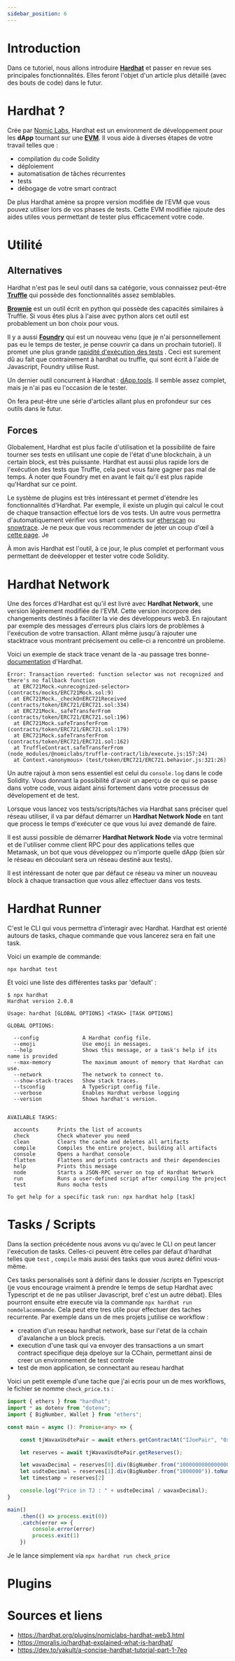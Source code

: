 ```yaml
---
sidebar_position: 6
---
```


# Introduction

Dans ce tutoriel, nous allons introduire **[Hardhat](https://hardhat.org/)** et passer en revue ses principales
fonctionnalités. Elles feront l'objet d'un article plus détaillé (avec des bouts de code) dans le futur.

# Hardhat ?

Crée par [Nomic Labs](https://nomiclabs.io/), Hardhat est un environment de développement pour les **dApp** tournant sur
une **[EVM](https://ethereum.org/fr/developers/docs/evm/#top)**. Il vous aide à diverses étapes de votre travail telles
que :

- compilation du code Solidity
- déploiement
- automatisation de tâches récurrentes
- tests
- débogage de votre smart contract

De plus Hardhat amène sa propre version modifiée de l'EVM que vous pouvez utiliser lors de vos phases de tests. Cette
EVM modifiée rajoute des aides utiles vous permettant de tester plus efficacement votre code.

# Utilité

## Alternatives

Hardhat n'est pas le seul outil dans sa catégorie, vous connaissez
peut-être **[Truffle](https://trufflesuite.com/docs/truffle/)**
qui possède des fonctionnalités assez semblables.

**[Brownie](https://eth-brownie.readthedocs.io/en/stable/)** est un outil écrit en python qui possède des capacités
similaires à Truffle. Si vous êtes plus à l'aise avec python alors cet outil est probablement un bon choix pour vous.

Il y a aussi **[Foundry](https://mirror.xyz/sha.eth/6Mn3HjrqKLhHzu2balLPv4SqE5a-oEESl4ycpRkWFsc)**
qui est un nouveau venu (que je n'ai personnellement pas eu le temps de tester, je pense couvrir ça dans un prochain
tutoriel). Il promet une plus
grande [rapidité d'exécution des tests](https://www.paradigm.xyz/2021/12/introducing-the-foundry-ethereum-development-toolbox/#You_should_be_writing_your_tests_in_Solidity)
. Ceci est surement dû au fait que contrairement à hardhat ou truffle, qui sont écrit à l'aide de Javascript, Foundry
utilise Rust.

Un dernier outil concurrent à Hardhat : [dApp.tools](https://dapp.tools/). Il semble assez complet, mais je n'ai pas eu l'occasion de le tester.

On fera peut-être une série d'articles allant plus en profondeur sur ces outils dans le futur.

[//]: # (Others ?)

## Forces

Globalement, Hardhat est plus facile d'utilisation et la possibilité de faire tourner ses tests en utilisant une copie
de l'état d'une blockchain, à un certain block, est très puissante. Hardhat est aussi plus rapide lors de l'exécution
des tests que Truffle, cela peut vous faire gagner pas mal de temps. À noter que Foundry met en avant le fait qu'il est
plus rapide qu'Hardhat sur ce point.

Le système de plugins est très intéressant et permet d'étendre les fonctionnalités d'Hardhat. Par exemple, il existe un
plugin qui calcul le cout de chaque transaction effectué lors de vos tests. Un autre vous permettra d'automatiquement
vérifier vos smart contracts sur [etherscan](https://etherscan.io/) ou
[snowtrace](https://snowtrace.io/). Je ne peux que vous recommender de jeter un coup d'œil
à [cette page](https://hardhat.org/plugins/). Je

À mon avis Hardhat est l'outil, à ce jour, le plus complet et performant vous permettant de deévelopper et tester votre
code Solidity.

[//]: # (Need to improve this section, more strenghts, facts and less subjective pov)

# Hardhat Network

Une des forces d'Hardhat est qu'il est livré avec **Hardhat Network**, une version légèrement modifiée de l'EVM. Cette
version incorpore des changements destinés à faciliter la vie des développeurs web3. En rajoutant par exemple des
messages d'erreurs plus clairs lors de problèmes à l'exécution de votre transaction. Allant même jusqu'à rajouter une
stacktrace vous montrant précisement ou celle-ci a rencontré un probleme.

Voici un exemple de stack trace venant de la -au passage tres
bonne- [documentation](https://hardhat.org/hardhat-network/) d'Hardhat.

```shell
Error: Transaction reverted: function selector was not recognized and there's no fallback function
  at ERC721Mock.<unrecognized-selector> (contracts/mocks/ERC721Mock.sol:9)
  at ERC721Mock._checkOnERC721Received (contracts/token/ERC721/ERC721.sol:334)
  at ERC721Mock._safeTransferFrom (contracts/token/ERC721/ERC721.sol:196)
  at ERC721Mock.safeTransferFrom (contracts/token/ERC721/ERC721.sol:179)
  at ERC721Mock.safeTransferFrom (contracts/token/ERC721/ERC721.sol:162)
  at TruffleContract.safeTransferFrom (node_modules/@nomiclabs/truffle-contract/lib/execute.js:157:24)
  at Context.<anonymous> (test/token/ERC721/ERC721.behavior.js:321:26)
```

Un autre rajout à mon sens essentiel est celui du `console.log` dans le code Solidity. Vous donnant la possibilité
d'avoir un aperçu de ce qui se passe dans votre code, vous aidant ainsi fortement dans votre processus de dévelopement
et de test.

Lorsque vous lancez vos tests/scripts/tâches via Hardhat sans préciser quel réseau utiliser, il va par défaut démarrer
un **Hardhat Network Node** en tant que process le temps d'exécuter ce que vous lui avez demandé de faire.

Il est aussi possible de démarrer **Hardhat Network Node** via votre terminal et de l'utiliser comme client RPC pour des
applications telles que Metamask, un bot que vous développez ou n'importe quelle dApp (bien sûr le réseau en découlant
sera un réseau destiné aux tests).

Il est intéressant de noter que par défaut ce réseau va miner un nouveau block à chaque transaction que vous allez
effectuer dans vos tests.

# Hardhat Runner

C'est le CLI qui vous permettra d'interagir avec Hardhat. Hardhat est orienté autours de tasks, chaque commande que vous
lancerez sera en fait une task.

Voici un example de commande:

`npx hardhat test`

Et voici une liste des différentes tasks par 'default' :

```shell
$ npx hardhat
Hardhat version 2.0.8

Usage: hardhat [GLOBAL OPTIONS] <TASK> [TASK OPTIONS]

GLOBAL OPTIONS:

  --config              A Hardhat config file.
  --emoji               Use emoji in messages.
  --help                Shows this message, or a task's help if its name is provided
  --max-memory          The maximum amount of memory that Hardhat can use.
  --network             The network to connect to.
  --show-stack-traces   Show stack traces.
  --tsconfig            A TypeScript config file.
  --verbose             Enables Hardhat verbose logging
  --version             Shows hardhat's version.


AVAILABLE TASKS:

  accounts      Prints the list of accounts
  check         Check whatever you need
  clean         Clears the cache and deletes all artifacts
  compile       Compiles the entire project, building all artifacts
  console       Opens a hardhat console
  flatten       Flattens and prints contracts and their dependencies
  help          Prints this message
  node          Starts a JSON-RPC server on top of Hardhat Network
  run           Runs a user-defined script after compiling the project
  test          Runs mocha tests

To get help for a specific task run: npx hardhat help [task]
```

# Tasks / Scripts

Dans la section précédente nous avons vu qu'avec le CLI on peut lancer l'exécution de tasks. Celles-ci peuvent être
celles par défaut d'hardhat telles que `test` , `compile` mais aussi des tasks que vous aurez défini vous-même.

Ces tasks personalisés sont à définir dans le dossier /scripts en Typescript (je vous encourage vraiment à prendre le
temps de setup Hardhat avec Typescript et de ne pas utiliser Javascript, bref c'est un autre débat). Elles pourront
ensuite etre execute via la commande
`npx hardhat run nomdelacommande`. Cela peut etre tres utile pour effectuer des taches recurrente. Par exemple dans un
de mes projets j;utilise ce workflow :

- creation d'un reseau hardhat network, base sur l'etat de la cchain d'avalanche a un block precis.
- execution d'une task qui va envoyer des transactions a un smart contract specifique deja dpeloye sur la CChain,
  permettant ainsi de creer un environnement de test controle
- test de mon application, se connectant au reseau hardhat

Voici un petit exemple d'une tache que j'ai ecris pour un de mes workflows, le fichier se nomme `check_price.ts` :

```typescript
import { ethers } from "hardhat";
import * as dotenv from "dotenv";
import { BigNumber, Wallet } from "ethers";

const main = async (): Promise<any> => {

    const tjWavaxUsdtePair = await ethers.getContractAt("IJoePair", "0xed8cbd9f0ce3c6986b22002f03c6475ceb7a6256");

    let reserves = await tjWavaxUsdtePair.getReserves();

    let wavaxDecimal = reserves[0].div(BigNumber.from("1000000000000000000")).toNumber()
    let usdteDecimal = reserves[1].div(BigNumber.from("1000000")).toNumber()
    let timestamp = reserves[2]

    console.log("Price in TJ : " + usdteDecimal / wavaxDecimal);
}

main()
    .then(() => process.exit(0))
    .catch(error => {
        console.error(error)
        process.exit(1)
    })
```

Je le lance simplement via `npx hardhat run check_price`

[//]: # (Need to make above points more clearer)

# Plugins

# Sources et liens

- https://hardhat.org/plugins/nomiclabs-hardhat-web3.html
- https://moralis.io/hardhat-explained-what-is-hardhat/
- https://dev.to/yakult/a-concise-hardhat-tutorial-part-1-7eo
